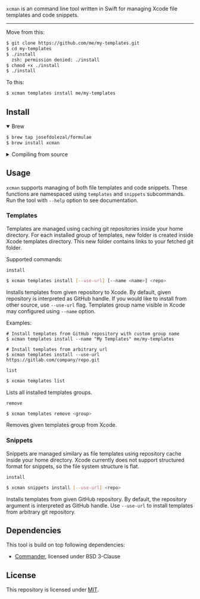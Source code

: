 `xcman` is an command line tool written in Swift for managing Xcode file templates and code snippets.

---

Move from this:

```bash
$ git clone https://github.com/me/my-templates.git
$ cd my-templates
$ ./install
  zsh: permission denied: ./install
$ chmod +x ./install
$ ./install
```

To this:

```bash
$ xcman templates install me/my-templates
````

## Install

<details open>
<summary>Brew</summary>

```bash
$ brew tap josefdolezal/formulae
$ brew install xcman
```
</details>

<details>
<summary>Compiling from source</summary>

```bash
$ git clone https://github.com/josefdolezal/xcman.git
$ cd xcman
$ swift build
```
</details>

## Usage

`xcman` supports managing of both file templates and code snippets. These functions are namespaced using `templates` and `snippets` subcommands. Run the tool with `--help` option to see documentation.

### Templates

Templates are managed using caching git repositories inside your home directory. For each installed group of templates, new folder is created inside Xcode templates directory. This new folder contains links to your fetched git folder.

Supported commands:

`install`

```bash
$ xcman templates install [--use-url] [--name <name>] <repo> 
```

Installs templates from given repository to Xcode. By default, given repository is interpreted as GitHub handle. If you would like to install from other source, use `--use-url` flag. Templates group name visible in Xcode may configured using `--name` option.

Examples:

```
# Install templates from GitHub repository with custom group name
$ xcman templates install --name "My Templates" me/my-templates

# Install templates from arbitrary url
$ xcman templates install --use-url https://gitlab.com/company/repo.git
```

`list`

```bash
$ xcman templates list
```

Lists all installed templates groups.

`remove`

```bash
$ xcman templates remove <group>
```

Removes given templates group from Xcode.

### Snippets

Snippets are managed similary as file templates using repository cache inside your home directory. Xcode currently does not support structured format for snippets, so the file system structure is flat.

`install`

```bash
$ xcman snippets install [--use-url] <repo>
```

Installs templates from given GitHub repository. By default, the repository argument is interpreted as GitHub handle. Use `--use-url` to install templates from arbitrary git repository.

## Dependencies

This tool is build on top following dependencies:

* [Commander](https://github.com/kylef/Commander), licensed under BSD 3-Clause

## License

This repository is licensed under [MIT](LICENSE).
